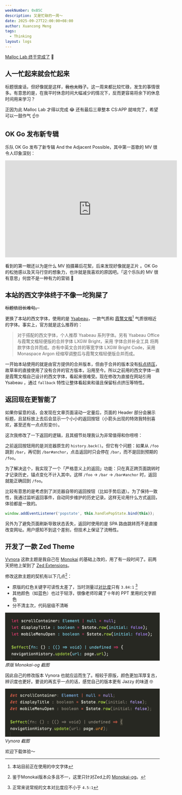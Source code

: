 ```yaml
---
weekNumber: 0xB5C
description: 又是忙碌的一周～
date: 2025-09-27T22:00:00+08:00
author: Xuancong Meng
tags:
  - Thinking
layout: logs
---
```


[Malloc Lab 终于完成了](/logs/0xB5A) 🎉

## 人一忙起来就会忙起来

标题很废话，但好像就是这样，~~我也太贱了~~。这一周来都比较忙碌，发生的事情很多。有意思的是，在我平时休息时间大幅减少的情况下，反而更容易将余下的休息时间用来学习？

正因为此 Malloc Lab 才得以完成 😂 还有最后三章整本 CS:APP 就啃完了，希望可以一鼓作气 ☝️🤓

## OK Go 发布新专辑

乐队 OK Go 发布了新专辑 And the Adjacent Possible，其中第一首歌的 MV 很令人印象深刻：

<iframe width="560" height="315" src="https://www.youtube.com/embed/fwzbIUffcR4?si=eVskIeIPkwuTYZQu" title="YouTube video player" frameborder="0" allow="accelerometer; autoplay; clipboard-write; encrypted-media; gyroscope; picture-in-picture; web-share" referrerpolicy="strict-origin-when-cross-origin" allowfullscreen></iframe>

看到的第一眼还以为是什么 MV 拍摄幕后花絮，后来发现好像就是正片 。OK Go 的松弛感以及天马行空的想象力，也许就是我喜欢的原因吧。「这个乐队的 MV 很有意思」何尝不是一种有力的营销 👀

## 本站的西文字体终于不像一坨狗屎了

~~标题依旧长难句。~~

更换了本站的西文字体，使用的是 [Ysabeau](https://fonts.google.com/specimen/Ysabeau)，一款气质和 [霞鹜文楷](https://github.com/lxgw/LxgwWenKai)[^1] 气质很相近的字体。事实上，官方就是这么推荐的：

> 对于搭配的西文字体，个人推荐 Ysabeau 系列字体。另有 Ysabeau Office 与霞鹜文楷轻便版的合并字体 LXGW Bright，采用 字体合并补全工具 将两款字体合并而成。亦有中英文合并的等宽字体 LXGW Bright Code，采用 Monaspace Argon 经缩窄调整后与霞鹜文楷轻便版合并而成。

一开始本站使用的就是由官方提供的合并版本，但由于合并的版本没有[标点挤压](https://github.com/w3c/clreq/issues/221#issuecomment-508055215)，故草率的直接使用了没有合并的官方版本，沿用至今。所以之前用的西文字体一直是霞鹜文楷自己设计的西文字体，看起来很难受。现在修改为直接在网站引用 Ysabeau ，通过 `fallback` 特性让整体看起来和谐且保留标点挤压等特性。

## 返回现在更智能了

如果你留意的话，会发现在文章页面滚动一定量后，页面的 Header 部分会展示标题，且鼠标放上去后会显示一个小小的返回按钮（小箭头出现的特效我特别喜欢，甚至还有一点点形变🤓）。

这次我修改了一下返回的逻辑，且其细节处理我认为非常值得和你唠唠：

之前返回按钮用的是浏览器原生的 `history.back()`。但它有个问题：如果从 `/foo` 跳到 `/bar`，再切到 `/bar#anchor`，点击返回时只会停在 `/bar`，而不是回到预期的 `/foo`。

为了解决这个，我实现了一个「严格意义上的返回」功能：只在真正跨页面跳转时才记录历史，锚点变化不计入其中。这样 `/foo` → `/bar` → `/bar#anchor` 时，返回就能正确回到 `/foo`。

比较有意思的是考虑到了浏览器自带的返回按钮（比如手势后退）。为了保持一致性，我通过监听返回事件，自动同步维护的历史记录。这样无论用什么方式返回，体验都是一致的。

```javascript
window.addEventListener('popstate', this.handlePopState.bind(this));
```

另外为了避免页面刷新导致状态丢失，返回时使用的是 SPA 路由跳转而不是直接改变网址。用户感知不到这个差别，但技术上保证了流畅性。

## 开发了一款 Zed Theme

[Vynora](https://github.com/QuarkPixel/Vynora) 这款主题是我自己在 [Monokai](https://monokai.pro/) 的基础上改的，用了有一段时间了。前两天把他上架到了 [Zed Extensions](https://zed.dev/extensions/vynora)。

修改这款主题的契机有以下几点[^2]：

- 原版的红色关键字可读性太差了，当时测量过[对比度](https://zh.wikipedia.org/wiki/%E7%BD%91%E9%A1%B5%E9%A2%9C%E8%89%B2#%E9%A2%9C%E8%89%B2%E5%AF%B9%E6%AF%94%E5%BA%A6)只有 `3.84:1` [^3]
- 其他颜色（如蓝色）也过于轻浮，很像老师珍藏了十年的 PPT 里用的文字颜色
- 分不清主次，代码层级不清晰

![原版截图](/img/logs/0xb5c-0.png)
_原版 Monokai-og 截图_

因此自己的修改版本 Vynora 也就应运而生了。相较于原版，颜色更加浑厚复古，辨识度也更好。要说的再玄乎一点的话，感觉自己的版本更有 Jazzy 的味道 🤓

![Vynora 截图](/img/logs/0xb5c-1.png)
_Vynora 截图_

欢迎下载体验～

[^1]: 本站目前正在使用的中文字体

[^2]: 鉴于Monokai版本众多且不一，这里只针对Zed上的 [Monokai-og](https://zed-themes.com/themes/monokai-og?name=Monokai-og)。

[^3]: 正常来说常规的文本对比度应不小于 `4.5:1`
